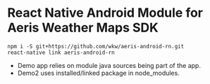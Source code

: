 React Native Android Module for Aeris Weather Maps SDK
======================================================

```
npm i -S git+https://github.com/wkw/aeris-android-rn.git
react-native link aeris-android-rn
```

- Demo app relies on module java sources being part of the app.
- Demo2 uses installed/linked package in node_modules.